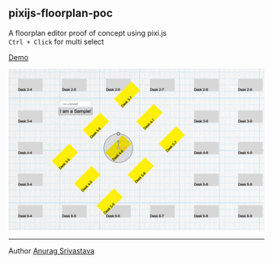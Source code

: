 ## pixijs-floorplan-poc
A floorplan editor proof of concept using pixi.js<br/>
`Ctrl + Click` for multi select

[Demo](http://envisagecyberart.in/projects/fp-poc/)

![Screenshot](Screenshot.jpg?raw=true)
___
Author [Anurag Srivastava](http://www.envisagecyberart.in)
